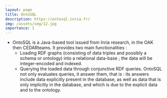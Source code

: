```yaml
---
layout: page
title: OntoSQL
description: https://ontosql.inria.fr/
img: /assets/img/12.jpg
importance: 1
---
```


- OntoSQL is a Java-based tool issued from Inria research, in the OAK then CEDARteams. It provides two main functionalities :
    - Loading RDF graphs (consisting of data triples and possibly a schema or ontology) into a relational data-base ; the data will be integer-encoded and indexed.
    - Querying the loaded data through conjunctive RDF queries. OntoSQL not only evaluates queries, it answer them,  that  is  :  its  answers  include  data  explicitly  present  in  the  database,  as  well  as  data  that  is  only implicitly in the database, and which is due to the explicit data and to the ontology.


